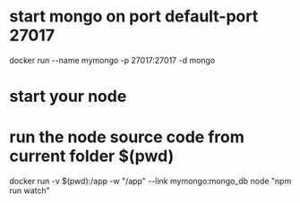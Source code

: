 
# start mongo on port default-port 27017
docker run --name mymongo -p 27017:27017 -d mongo
 
# start your node
# run the node source code from current folder $(pwd)
docker run -v $(pwd):/app -w "/app" --link mymongo:mongo_db node "npm run watch"



